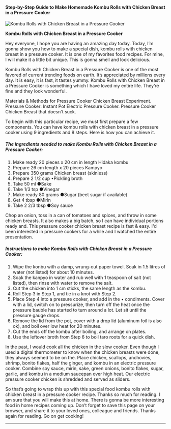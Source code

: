             

#### Step-by-Step Guide to Make Homemade Kombu Rolls with Chicken Breast in a Pressure Cooker

![Kombu Rolls with Chicken Breast in a Pressure Cooker](https://img-global.cpcdn.com/recipes/4810496239730688/751x532cq70/kombu-rolls-with-chicken-breast-in-a-pressure-cooker-recipe-main-photo.jpg)

**Kombu Rolls with Chicken Breast in a Pressure Cooker**

Hey everyone, I hope you are having an amazing day today. Today, I’m gonna show you how to make a special dish, kombu rolls with chicken breast in a pressure cooker. It is one of my favorites food recipes. For mine, I will make it a little bit unique. This is gonna smell and look delicious.

Kombu Rolls with Chicken Breast in a Pressure Cooker is one of the most favored of current trending foods on earth. It’s appreciated by millions every day. It is easy, it is fast, it tastes yummy. Kombu Rolls with Chicken Breast in a Pressure Cooker is something which I have loved my entire life. They’re fine and they look wonderful.

Materials & Methods for Pressure Cooker Chicken Breast Experiment. Pressure Cooker: Instant Pot Electric Pressure Cooker. Pressure Cooker Chicken Breast that doesn't suck.

To begin with this particular recipe, we must first prepare a few components. You can have kombu rolls with chicken breast in a pressure cooker using 9 ingredients and 8 steps. Here is how you can achieve it.

##### The ingredients needed to make Kombu Rolls with Chicken Breast in a Pressure Cooker:

1.  Make ready 20 pieces x 20 cm in length Hidaka kombu
2.  Prepare 26 cm length x 20 pieces Kampyo
3.  Prepare 350 grams Chicken breast (skinless)
4.  Prepare 2 1/2 cup •Pickling broth
5.  Take 50 ml ●Sake
6.  Take 1/3 tsp ●Vinegar
7.  Make ready 80 grams ●Sugar (beet sugar if available)
8.  Get 4 tbsp ●Mirin
9.  Take 2 2/3 tbsp ●Soy sauce

Chop an onion, toss in a can of tomatoes and spices, and throw in some chicken breasts. It also makes a big batch, so I can have individual portions ready and. This pressure cooker chicken breast recipe is fast & easy. I'd been interested in pressure cookers for a while and I watched the entire presentation.

##### Instructions to make Kombu Rolls with Chicken Breast in a Pressure Cooker:

1.  Wipe the konbu with a damp, wrung-out paper towel. Soak in 1.5 litres of water (not listed) for about 10 minutes.
2.  Soak the kanpyo in water and rub well with 1 teaspoon of salt (not listed), then rinse with water to remove the salt.
3.  Cut the chicken into 1 cm sticks, the same length as the kombu.
4.  Roll Step 3 in Step 1, and tie in a knot with Step 2.
5.  Place Step 4 into a pressure cooker, and add in the • condiments. Cover with a lid, switch on to pressurize, then turn off the heat once the pressure bauble has started to turn around a lot. Let sit until the pressure gauge drops.
6.  Remove the lid from the pot, cover with a drop lid (aluminum foil is also ok), and boil over low heat for 20 minutes.
7.  Cut the ends off the kombu after boiling, and arrange on plates.
8.  Use the leftover broth from Step 6 to boil taro roots for a quick dish.

In the past, I would cook all the chicken in the slow cooker. Even though I used a digital thermometer to know when the chicken breasts were done, they always seemed to be on the. Place chicken, scallops, anchovies, shrimp, bonito flakes, half the ginger, and kombu in an electric pressure cooker. Combine soy sauce, mirin, sake, green onions, bonito flakes, sugar, garlic, and kombu in a medium saucepan over high heat. Our electric pressure cooker chicken is shredded and served as sliders.

So that’s going to wrap this up with this special food kombu rolls with chicken breast in a pressure cooker recipe. Thanks so much for reading. I am sure that you will make this at home. There is gonna be more interesting food in home recipes coming up. Don’t forget to save this page on your browser, and share it to your loved ones, colleague and friends. Thanks again for reading. Go on get cooking!

* * *
